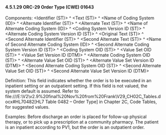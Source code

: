 #### 4.5.1.29 ORC-29 Order Type (CWE) 01643

Components: &lt;Identifier (ST)> ^ &lt;Text (ST)> ^ &lt;Name of Coding System (ID)> ^ &lt;Alternate Identifier (ST)> ^ &lt;Alternate Text (ST)> ^ &lt;Name of Alternate Coding System (ID)> ^ &lt;Coding System Version ID (ST)> ^ &lt;Alternate Coding System Version ID (ST)> ^ &lt;Original Text (ST)> ^ &lt;Second Alternate Identifier (ST)> ^ &lt;Second Alternate Text (ST)> ^ &lt;Name of Second Alternate Coding System (ID)> ^ &lt;Second Alternate Coding System Version ID (ST)> ^ &lt;Coding System OID (ST)> ^ &lt;Value Set OID (ST)> ^ &lt;Value Set Version ID (DTM)> ^ &lt;Alternate Coding System OID (ST)> ^ &lt;Alternate Value Set OID (ST)> ^ &lt;Alternate Value Set Version ID (DTM)> ^ &lt;Second Alternate Coding System OID (ST)> ^ &lt;Second Alternate Value Set OID (ST)> ^ &lt;Second Alternate Value Set Version ID (DTM)>

Definition: This field indicates whether the order is to be executed in an inpatient setting or an outpatient setting. If this field is not valued, the system default is assumed. Refer to file:///E:\V2\v2.9%20final%20Nov%20from%20Frank\V29_CH02C_Tables.docx#HL70482[HL7 Table 0482 – Order Type] in Chapter 2C, Code Tables, for suggested values.

Examples: Before discharge an order is placed for follow-up physical therapy, or to pick up a prescription at a community pharmacy. The patient is an inpatient according to PV1, but the order is an outpatient order.
